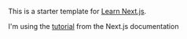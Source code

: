 This is a starter template for [Learn Next.js](https://nextjs.org/learn).

I'm using the [tutorial](https://nextjs.org/learn/basics/create-nextjs-app) from the Next.js documentation